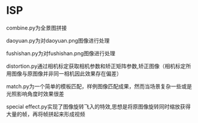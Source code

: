 # ISP

combine.py为全景图拼接

daoyuan.py为对daoyuan.png图像进行处理

fushishan.py为对fushishan.png图像进行处理

distortion.py通过相机标定获取相机参数和矫正矩阵参数,矫正图像（相机标定所用图像与原图像并非同一相机因此效果存在偏差）

match.py为一个简单的模板匹配，样例图像匹配成果，然而当场景复杂一些或是光照影响角度时效果很差

special effect.py实现了图像旋转飞入的特效,思想是将原图像旋转同时缩放获得大量的帧，再将帧拼起来形成视频
